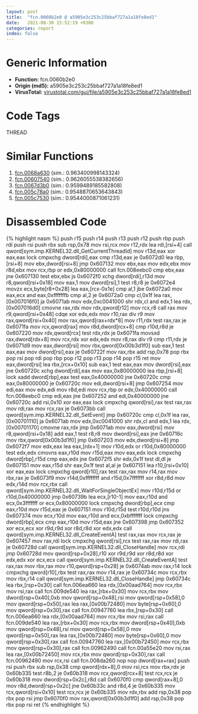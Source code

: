 ```yaml
---
layout: post
title:  "fcn.0060b2e0 @ a5905e3c253c25bbaf727a1a18fe8ed1"
date:   2021-08-30 15:52:19 +0300
categories: report
index: false
---
```


# Generic Information
- **Function:** fcn.0060b2e0
- **Origin (md5):** a5905e3c253c25bbaf727a1a18fe8ed1
- **VirusTotal:** [virustotal.com/gui/file/a5905e3c253c25bbaf727a1a18fe8ed1][virustotal_ref]

# Code Tags
<span class="tag" id="THREAD">THREAD</span>


# Similar Functions

1. [fcn.0068a630][similar_1_ref] (sim.: 0.963400998143324)
2. [fcn.00607540][similar_2_ref] (sim.: 0.9626055538382656)
3. [fcn.0067d3b0][similar_3_ref] (sim.: 0.9599489185582808)
4. [fcn.005c78a0][similar_4_ref] (sim.: 0.9548870653643843)
5. [fcn.005c7530][similar_5_ref] (sim.: 0.9544000871061231)


# Disassembled Code

{% highlight nasm %}
push r15
push r14
push r13
push r12
push rbp
push rdi
push rsi
push rbx
sub rsp,0x78
mov rsi,rcx
mov r12,rdx
lea rdi,[rsi+4]
call qword[sym.imp.KERNEL32.dll_GetCurrentThreadId]
mov r13d,eax
xor eax,eax
lock cmpxchg dword[rdi],eax
cmp r13d,eax
je 0x6072d0
lea rbp,[rsi+8]
mov ebx,dword[rsi+8]
jmp 0x607132
mov ebx,eax
mov edx,ebx
mov r8d,ebx
mov rcx,rbp
or edx,0x80000000
call fcn.008eebc0
cmp ebx,eax
jne 0x607130
test ebx,ebx
js 0x6072f0
xchg dword[rdi],r13d
mov r8,qword[rsi+0x18]
mov eax,1
mov dword[rsi],1
test r8,r8
je 0x6072e4
movzx ecx,byte[r8+0x28]
lea eax,[rcx-0x1e]
cmp al,1
jbe 0x6072a0
mov eax,ecx
and eax,0xfffffffb
cmp al,2
je 0x6072a0
cmp cl,0x1f
lea rax,[0x007016f0]
ja 0x6071ab
mov edx,0xc0041000
shr rdx,cl
and edx,1
lea rdx,[0x007016d0]
cmovne rax,rdx
mov rdx,qword[r12]
mov rcx,r8
call rax
mov r9,qword[rsi+0x48]
cdqe
xor edx,edx
mov r10,rax
div r9
mov rax,qword[rsi+0x40]
mov rax,qword[rax+rdx*8]
mov r11,rdx
test rax,rax
je 0x6071fa
mov rcx,qword[rax]
mov r8d,dword[rcx+8]
cmp r10d,r8d
je 0x607220
mov rdx,qword[rcx]
test rdx,rdx
je 0x6071fa
movsxd rax,dword[rdx+8]
mov rcx,rdx
xor edx,edx
mov r8,rax
div r9
cmp r11,rdx
je 0x6071d9
mov eax,dword[rsi]
mov rbx,qword[0x00b3d1f0]
sub eax,1
test eax,eax
mov dword[rsi],eax
je 0x60722f
mov rax,rbx
add rsp,0x78
pop rbx
pop rsi
pop rdi
pop rbp
pop r12
pop r13
pop r14
pop r15
ret
mov eax,dword[rsi]
lea rbx,[rcx+0x10]
sub eax,1
test eax,eax
mov dword[rsi],eax
jne 0x60720c
xchg dword[rdi],eax
mov eax,0x80000000
lea rbp,[rsi+8]
lock xadd dword[rbp],eax
test eax,0x40000000
jne 0x60720c
cmp eax,0x80000000
je 0x60720c
mov edi,dword[rsi+8]
jmp 0x607254
mov edi,eax
mov edx,edi
mov r8d,edi
mov rcx,rbp
or edx,0x40000000
call fcn.008eebc0
cmp edi,eax
jne 0x607252
and edi,0x40000000
jne 0x60720c
add rsi,0x10
xor eax,eax
lock cmpxchg qword[rsi],rax
test rax,rax
mov rdi,rax
mov rcx,rax
je 0x6073bb
call qword[sym.imp.KERNEL32.dll_SetEvent]
jmp 0x60720c
cmp cl,0x1f
lea rax,[0x00701110]
ja 0x6071ab
mov edx,0xc0041000
shr rdx,cl
and edx,1
lea rdx,[0x00701170]
cmovne rax,rdx
jmp 0x6071ab
mov eax,dword[rsi]
mov r8,qword[rsi+0x18]
add eax,1
test r8,r8
mov dword[rsi],eax
jne 0x60716c
mov rbx,qword[0x00b3d1f0]
jmp 0x607203
mov edx,dword[rsi+8]
jmp 0x6072f7
mov edx,eax
lea eax,[rdx+1]
mov r10d,edx
or r10d,0x80000000
test edx,edx
cmovns eax,r10d
mov r15d,eax
mov eax,edx
lock cmpxchg dword[rbp],r15d
cmp eax,edx
jne 0x6072f5
shr edx,0x1f
test dl,dl
je 0x607151
mov eax,r15d
shr eax,0x1f
test al,al
je 0x607151
lea r10,[rsi+0x10]
xor eax,eax
lock cmpxchg qword[r10],rax
test rax,rax
mov r14,rax
mov rbx,rax
je 0x6073f9
mov r14d,0xffffffff
and r15d,0x7fffffff
xor r8d,r8d
mov edx,r14d
mov rcx,rbx
call qword[sym.imp.KERNEL32.dll_WaitForSingleObjectEx]
mov r10d,r15d
or r10d,0x40000000
jmp 0x60739b
lea ecx,[r10-1]
mov eax,r10d
and ecx,0x3fffffff
or ecx,0x80000000
lock cmpxchg dword[rbp],ecx
cmp eax,r10d
mov r15d,eax
je 0x607151
mov r10d,r15d
test r10d,r10d
jns 0x607374
mov ecx,r10d
mov eax,r10d
and ecx,0xbfffffff
lock cmpxchg dword[rbp],ecx
cmp eax,r10d
mov r15d,eax
jne 0x607398
jmp 0x607352
xor ecx,ecx
xor r9d,r9d
xor r8d,r8d
xor edx,edx
call qword[sym.imp.KERNEL32.dll_CreateEventA]
test rax,rax
mov rcx,rax
je 0x607457
mov rax,rdi
lock cmpxchg qword[rsi],rcx
test rax,rax
mov rdi,rax
je 0x60728d
call qword[sym.imp.KERNEL32.dll_CloseHandle]
mov rcx,rdi
jmp 0x60728d
mov qword[rsp+0x28],r10
xor r9d,r9d
xor r8d,r8d
xor edx,edx
xor ecx,ecx
call qword[sym.imp.KERNEL32.dll_CreateEventA]
test rax,rax
mov rbx,rax
mov r10,qword[rsp+0x28]
je 0x6074ab
mov rax,r14
lock cmpxchg qword[r10],rbx
test rax,rax
mov r14,rax
je 0x60734c
mov rcx,rbx
mov rbx,r14
call qword[sym.imp.KERNEL32.dll_CloseHandle]
jmp 0x60734c
lea rbx,[rsp+0x30]
call fcn.006ea660
lea rdx,[0x00aad764]
mov rcx,rbx
mov rsi,rax
call fcn.009de540
lea rax,[rbx+0x30]
mov rcx,rbx
mov dword[rsp+0x40],0xb
mov qword[rsp+0x48],rsi
mov qword[rsp+0x58],0
mov qword[rsp+0x50],rax
lea rax,[0x00b72480]
mov byte[rsp+0x60],0
mov qword[rsp+0x30],rax
call fcn.00947760
lea rbx,[rsp+0x30]
call fcn.006ea660
lea rdx,[0x00aad764]
mov rcx,rbx
mov rsi,rax
call fcn.009de540
lea rax,[rbx+0x30]
mov rcx,rbx
mov dword[rsp+0x40],0xb
mov qword[rsp+0x48],rsi
mov qword[rsp+0x58],0
mov qword[rsp+0x50],rax
lea rax,[0x00b72480]
mov byte[rsp+0x60],0
mov qword[rsp+0x30],rax
call fcn.00947760
lea rax,[0x00b72450]
mov rcx,rbx
mov qword[rsp+0x30],rax
call fcn.00962490
call fcn.00a55e20
mov rsi,rax
lea rax,[0x00b72450]
mov rcx,rbx
mov qword[rsp+0x30],rax
call fcn.00962490
mov rcx,rsi
call fcn.008da260
nop
nop dword[rax+rax]
push rsi
push rbx
sub rsp,0x38
cmp qword[rdx+8],0
mov rsi,rcx
mov rbx,rdx
je 0x60b335
test r8b,2
je 0x60b318
mov rcx,qword[rcx+8]
test rcx,rcx
je 0x60b318
mov dword[rsp+0x2c],r8d
call 0x6070f0
cmp qword[rax+8],0
mov r8d,dword[rsp+0x2c]
jne 0x60b33c
and r8d,4
je 0x60b335
mov rcx,qword[rsi+0x10]
test rcx,rcx
je 0x60b335
mov rdx,rbx
add rsp,0x38
pop rbx
pop rsi
jmp 0x6070f0
mov rax,qword[0x00b3d1f0]
add rsp,0x38
pop rbx
pop rsi
ret
{% endhighlight %}


[similar_1_ref]: /report/fcn.0068a630@a5905e3c253c25bbaf727a1a18fe8ed1
[similar_2_ref]: /report/fcn.00607540@a5905e3c253c25bbaf727a1a18fe8ed1
[similar_3_ref]: /report/fcn.0067d3b0@a5905e3c253c25bbaf727a1a18fe8ed1
[similar_4_ref]: /report/fcn.005c78a0@a5905e3c253c25bbaf727a1a18fe8ed1
[similar_5_ref]: /report/fcn.005c7530@a5905e3c253c25bbaf727a1a18fe8ed1
[virustotal_ref]: https://www.virustotal.com/gui/file/a5905e3c253c25bbaf727a1a18fe8ed1